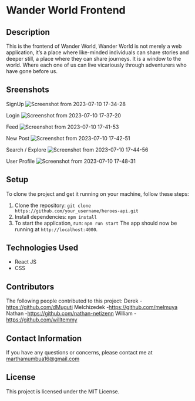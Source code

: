 # Wander World Frontend

## Description
This is the frontend of Wander World, Wander World is not merely a web application, it’s a place where like-minded individuals can share stories and deeper still, a place where they can share journeys. It is a window to the world. Where each one of us can live vicariously through adventurers who have gone before us. 

## Sreenshots
SignUp
![Screenshot from 2023-07-10 17-34-28](https://github.com/MarsMwau/SUPER-HEROES/assets/115712038/7dedeb21-cce1-4ed5-bf34-bdd3cd94245f)

Login
![Screenshot from 2023-07-10 17-37-20](https://github.com/MarsMwau/SUPER-HEROES/assets/115712038/3ef8766a-78be-4e71-94c9-9fd2ff8ee757)

Feed
![Screenshot from 2023-07-10 17-41-53](https://github.com/MarsMwau/SUPER-HEROES/assets/115712038/d5a7f96b-3a47-4af8-bb92-02d6040a9fd9)

New Post
![Screenshot from 2023-07-10 17-42-51](https://github.com/MarsMwau/SUPER-HEROES/assets/115712038/376b9b0f-11e6-428d-95e7-a930809e071b)

Search / Explore
![Screenshot from 2023-07-10 17-44-56](https://github.com/MarsMwau/SUPER-HEROES/assets/115712038/1070fdef-a01e-4932-a7ef-3a70596b2cb4)

User Profile
![Screenshot from 2023-07-10 17-48-31](https://github.com/MarsMwau/SUPER-HEROES/assets/115712038/2b4fd4e0-919a-4388-8088-3d7804f9261f)

## Setup
To clone the project and get it running on your machine, follow these steps:
1. Clone the repository: `git clone https://github.com/your_username/heroes-api.git`
2. Install dependencies: `npm install`
3. To start the application, run:  `npm run start`
The app should now be running at `http://localhost:4000`.


## Technologies Used
- React JS
- CSS

## Contributors
The following people contributed to this project:
Derek -https://github.com/dMuguti
Melchizedek -https://github.com/melmuya
Nathan -https://github.com/nathan-netizenn
William -https://github.com/willtemmy

## Contact Information
If you have any questions or concerns, please contact me at marthamumbua16@gmail.com

## License
This project is licensed under the MIT License.